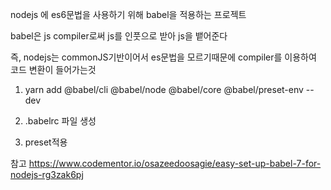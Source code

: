nodejs 에 es6문법을 사용하기 위해 babel을 적용하는 프로젝트

babel은 js compiler로써 js를 인풋으로 받아 js을 뱉어준다

즉, nodejs는 commonJS기반이어서 es문법을 모르기때문에 compiler를 이용하여 코드 변환이 들어가는것

1. yarn add @babel/cli @babel/node @babel/core @babel/preset-env --dev

2. .babelrc 파일 생성

3. preset적용

참고 https://www.codementor.io/osazeedoosagie/easy-set-up-babel-7-for-nodejs-rg3zak6pj